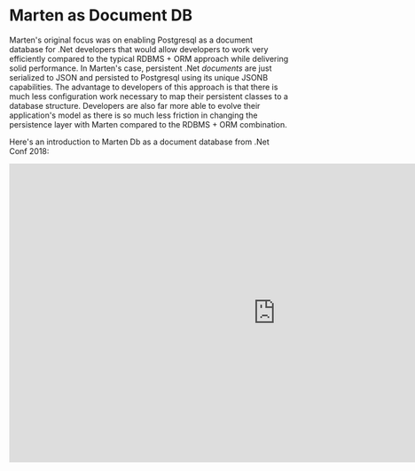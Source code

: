 # Marten as Document DB

Marten's original focus was on enabling Postgresql as a document database for .Net developers
that would allow developers to work very efficiently compared to the typical RDBMS + ORM approach while
delivering solid performance. In Marten's case, persistent .Net _documents_ are just serialized to JSON
and persisted to Postgresql using its unique JSONB capabilities. The advantage to developers of this approach
is that there is much less configuration work necessary to map their persistent classes to a database structure.
Developers are also far more able to evolve their application's model as there is so much less friction in 
changing the persistence layer with Marten compared to the RDBMS + ORM combination.

Here's an introduction to Marten Db as a document database from .Net Conf 2018:

<iframe src="https://channel9.msdn.com/Events/dotnetConf/2018/S315/player" width="960" height="540" allowFullScreen frameBorder="0" title="Marten: Postgresql backed Document Db and Event Store for .NET Development - Microsoft Channel 9 Video"></iframe>


